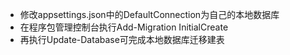 ﻿+ 修改appsettings.json中的DefaultConnection为自己的本地数据库
+ 在程序包管理控制台执行Add-Migration InitialCreate
+ 再执行Update-Database可完成本地数据库迁移建表
